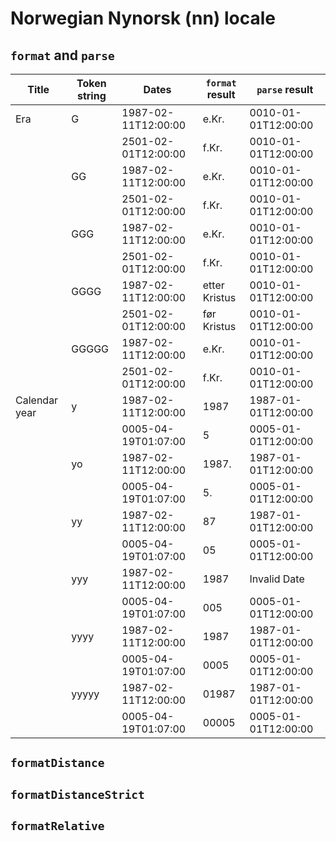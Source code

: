 # Norwegian Nynorsk (nn) locale

## `format` and `parse`

| Title | Token string | Dates | `format` result | `parse` result |
|-------|--------------|-------|-------------------|------------------|
| Era | G | 1987-02-11T12:00:00 | e.Kr. | 0010-01-01T12:00:00 |
| | | 2501-02-01T12:00:00 | f.Kr. | 0010-01-01T12:00:00 |
| | GG | 1987-02-11T12:00:00 | e.Kr. | 0010-01-01T12:00:00 |
| | | 2501-02-01T12:00:00 | f.Kr. | 0010-01-01T12:00:00 |
| | GGG | 1987-02-11T12:00:00 | e.Kr. | 0010-01-01T12:00:00 |
| | | 2501-02-01T12:00:00 | f.Kr. | 0010-01-01T12:00:00 |
| | GGGG | 1987-02-11T12:00:00 | etter Kristus | 0010-01-01T12:00:00 |
| | | 2501-02-01T12:00:00 | før Kristus | 0010-01-01T12:00:00 |
| | GGGGG | 1987-02-11T12:00:00 | e.Kr. | 0010-01-01T12:00:00 |
| | | 2501-02-01T12:00:00 | f.Kr. | 0010-01-01T12:00:00 |
| Calendar year | y | 1987-02-11T12:00:00 | 1987 | 1987-01-01T12:00:00 |
| | | 0005-04-19T01:07:00 | 5 | 0005-01-01T12:00:00 |
| | yo | 1987-02-11T12:00:00 | 1987. | 1987-01-01T12:00:00 |
| | | 0005-04-19T01:07:00 | 5. | 0005-01-01T12:00:00 |
| | yy | 1987-02-11T12:00:00 | 87 | 1987-01-01T12:00:00 |
| | | 0005-04-19T01:07:00 | 05 | 0005-01-01T12:00:00 |
| | yyy | 1987-02-11T12:00:00 | 1987 | Invalid Date |
| | | 0005-04-19T01:07:00 | 005 | 0005-01-01T12:00:00 |
| | yyyy | 1987-02-11T12:00:00 | 1987 | 1987-01-01T12:00:00 |
| | | 0005-04-19T01:07:00 | 0005 | 0005-01-01T12:00:00 |
| | yyyyy | 1987-02-11T12:00:00 | 01987 | 1987-01-01T12:00:00 |
| | | 0005-04-19T01:07:00 | 00005 | 0005-01-01T12:00:00 |

## `formatDistance`

## `formatDistanceStrict`

## `formatRelative`
